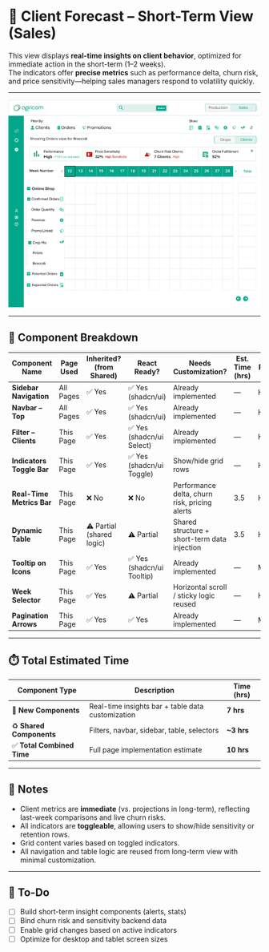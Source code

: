 # 👥 Client Forecast – Short-Term View (Sales)

This view displays **real-time insights on client behavior**, optimized for immediate action in the short-term (1–2 weeks).  
The indicators offer **precise metrics** such as performance delta, churn risk, and price sensitivity—helping sales managers respond to volatility quickly.

---

![Client Forecast – Short-Term](./images/sales-clients-short-term.png)

---

## 🧩 Component Breakdown

| Component Name             | Page Used              | Inherited? (from Shared) | React Ready?                            | Needs Customization?                          | Est. Time (hrs) | Priority | Status          | End Date |
|---------------------------|------------------------|--------------------------|-----------------------------------------|------------------------------------------------|------------------|----------|------------------|----------|
| **Sidebar Navigation**     | All Pages              | ✅ Yes                    | ✅ Yes (shadcn/ui)                       | Already implemented                           | —                | High     | ✅ Ready         |          |
| **Navbar – Top**           | All Pages              | ✅ Yes                    | ✅ Yes (shadcn/ui)                       | Already implemented                           | —                | High     | ✅ Ready         |          |
| **Filter – Clients**       | This Page              | ✅ Yes                    | ✅ Yes (shadcn/ui Select)                | Already implemented                           | —                | High     | ✅ Ready         |          |
| **Indicators Toggle Bar**  | This Page              | ✅ Yes                    | ✅ Yes (shadcn/ui Toggle)                | Show/hide grid rows                           | —                | High     | ✅ Ready         |          |
| **Real-Time Metrics Bar**  | This Page              | ❌ No                     | ❌ No                                    | Performance delta, churn risk, pricing alerts  | 3.5              | High     | ⬜ Not Started   |          |
| **Dynamic Table**          | This Page              | ⚠️ Partial (shared logic) | ⚠️ Partial                              | Shared structure + short-term data injection   | 3.5              | High     | ⬜ Not Started   |          |
| **Tooltip on Icons**       | This Page              | ✅ Yes                    | ✅ Yes (shadcn/ui Tooltip)               | Already implemented                           | —                | Medium   | ✅ Ready         |          |
| **Week Selector**          | This Page              | ✅ Yes                    | ⚠️ Partial                              | Horizontal scroll / sticky logic reused       | —                | High     | ✅ Ready         |          |
| **Pagination Arrows**      | This Page              | ✅ Yes                    | ✅ Yes                                   | Already implemented                           | —                | Medium   | ✅ Ready         |          |

---

## ⏱️ Total Estimated Time

| Component Type           | Description                                                  | Time (hrs) |
|--------------------------|--------------------------------------------------------------|------------|
| 🧩 **New Components**     | Real-time insights bar + table data customization            | **7 hrs** |
| ♻️ **Shared Components**  | Filters, navbar, sidebar, table, selectors                   | **~3 hrs** |
| ✅ **Total Combined Time**| Full page implementation estimate                           | **10 hrs** |

---

## 📘 Notes

- Client metrics are **immediate** (vs. projections in long-term), reflecting last-week comparisons and live churn risks.
- All indicators are **toggleable**, allowing users to show/hide sensitivity or retention rows.
- Grid content varies based on toggled indicators.
- All navigation and table logic are reused from long-term view with minimal customization.

---

## 🧭 To-Do

- [ ] Build short-term insight components (alerts, stats)
- [ ] Bind churn risk and sensitivity backend data
- [ ] Enable grid changes based on active indicators
- [ ] Optimize for desktop and tablet screen sizes
